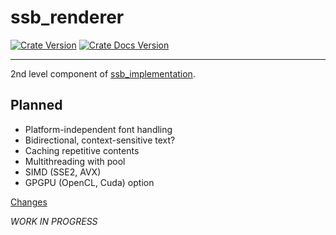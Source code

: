 # ssb_renderer
[![Crate Version](https://img.shields.io/crates/v/ssb_renderer.svg?logo=rust)](https://crates.io/crates/ssb_renderer) [![Crate Docs Version](https://img.shields.io/crates/v/ssb_renderer.svg?logo=rust&label=docs&color=informational)](https://docs.rs/ssb_renderer)

---

2nd level component of [ssb_implementation](https://github.com/substation-beta/ssb_implementation).

## Planned
* Platform-independent font handling
* Bidirectional, context-sensitive text?
* Caching repetitive contents
* Multithreading with pool
* SIMD (SSE2, AVX)
* GPGPU (OpenCL, Cuda) option

[Changes](https://github.com/substation-beta/ssb_implementation/blob/master/ssb_renderer/CHANGES.md)

_WORK IN PROGRESS_